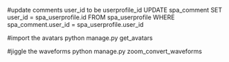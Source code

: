 #update comments user_id to be userprofile_id
    UPDATE spa_comment SET user_id = spa_userprofile.id FROM spa_userprofile WHERE spa_comment.user_id = spa_userprofile.user_id


#import the avatars
    python manage.py get_avatars
    
#jiggle the waveforms
    python manage.py zoom_convert_waveforms
